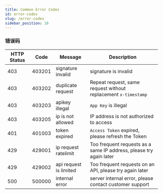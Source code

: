 ```yaml
---
title: Common Error Codes
id: error-codes
slug: /error-codes
sidebar_position: 10
---
```


### 错误码

| HTTP Status | Code   | Message                | Description                                                        |
| ----------- | ------ | ---------------------- | ------------------------------------------------------------------ |
| 403         | 403201 | signature invalid      | signature is invalid                                               |
| 403         | 403202 | duplicate request      | Repeat request, same request without replacement `x-timestamp`     |
| 403         | 403203 | apikey illegal         | `App Key` is illegal                                               |
| 403         | 403205 | ip is not allowed      | IP address is not authorized to access                             |
| 401         | 401003 | token expired          | `Access Token` expired, please refresh the Token                   |
| 429         | 429001 | ip request ratelimit   | Too frequent requests as a same IP address, please try again later |
| 429         | 429002 | api request is limited | Too frequent requests on an API, please try again later            |
| 500         | 500000 | internal error         | server internal error, please contact customer support             |

